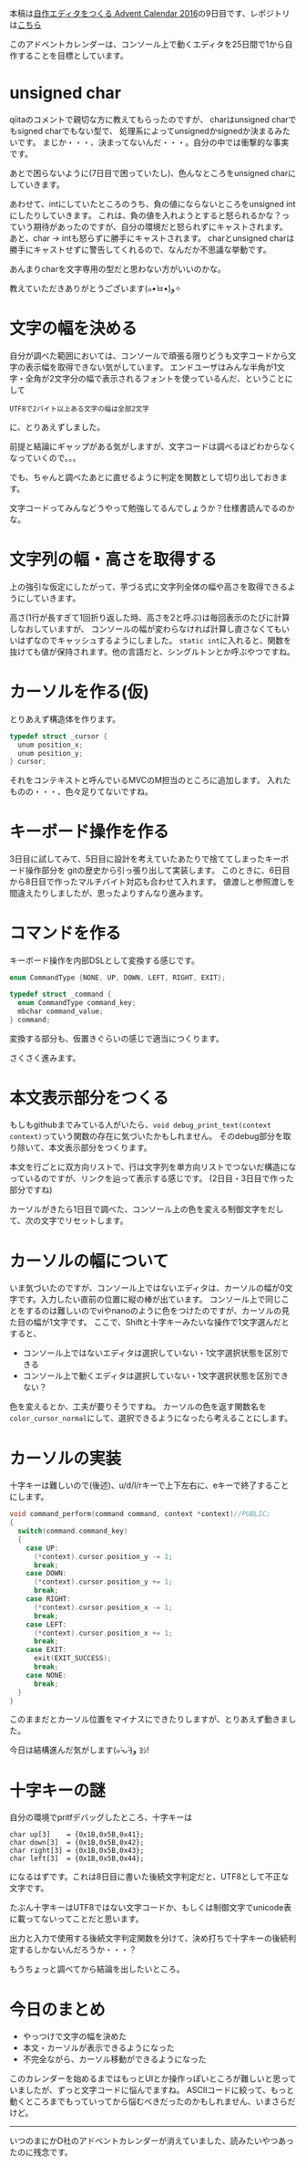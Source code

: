 本稿は[自作エディタをつくる Advent Calendar 2016](http://qiita.com/advent-calendar/2016/make_editor)の9日目です、レポジトリは[こちら](https://github.com/tinyco/tiny_code_editor)

このアドベントカレンダーは、コンソール上で動くエディタを25日間で1から自作することを目標としています。

# unsigned char

qiitaのコメントで親切な方に教えてもらったのですが、
charはunsigned charでもsigned charでもない型で、
処理系によってunsignedかsignedか決まるみたいです。
まじか・・・、決まってないんだ・・・。自分の中では衝撃的な事実です。

あとで困らないように(7日目で困っていたし)、色んなところをunsigned charにしていきます。

あわせて、intにしていたところのうち、負の値にならないところをunsigned intにしたりしていきます。
これは、負の値を入れようとすると怒られるかな？っていう期待があったのですが、自分の環境だと怒られずにキャストされます。
あと、char -> intも怒らずに勝手にキャストされます。
charとunsigned charは勝手にキャストせずに警告してくれるので、なんだか不思議な挙動です。

あんまりcharを文字専用の型だと思わない方がいいのかな。

教えていただきありがとうございます(๑•̀ㅂ•́)و✧

# 文字の幅を決める

自分が調べた範囲においては、コンソールで頑張る限りどうも文字コードから文字の表示幅を取得できない気がしています。
エンドユーザはみんな半角が1文字・全角が2文字分の幅で表示されるフォントを使っているんだ、ということにして

`UTF8で2バイト以上ある文字の幅は全部2文字`

に、とりあえずしました。

前提と結論にギャップがある気がしますが、文字コードは調べるほどわからなくなっていくので。。。

でも、ちゃんと調べたあとに直せるように判定を関数として切り出しておきます。

文字コードってみんなどうやって勉強してるんでしょうか？仕様書読んでるのかな。

# 文字列の幅・高さを取得する

上の強引な仮定にしたがって、芋づる式に文字列全体の幅や高さを取得できるようにしていきます。

高さ(1行が長すぎて1回折り返した時、高さを2と呼ぶ)は毎回表示のたびに計算しなおしていますが、
コンソールの幅が変わらなければ計算し直さなくてもいいはずなのでキャッシュするようにしました。
`static int`に入れると、関数を抜けても値が保持されます。他の言語だと、シングルトンとか呼ぶやつですね。

# カーソルを作る(仮)

とりあえず構造体を作ります。

```cursor.h
typedef struct _cursor {
  unum position_x;
  unum position_y;
} cursor;
```

それをコンテキストと呼んでいるMVCのM担当のところに追加します。
入れたものの・・・、色々足りてないですね。

# キーボード操作を作る

3日目に試してみて、5日目に設計を考えていたあたりで捨ててしまったキーボード操作部分を
gitの歴史から引っ張り出して実装します。
このときに、6日目から8日目で作ったマルチバイト対応も合わせて入れます。
値渡しと参照渡しを間違えたりしましたが、思ったよりすんなり進みます。

# コマンドを作る

キーボード操作を内部DSLとして変換する感じです。

```command.h
enum CommandType {NONE, UP, DOWN, LEFT, RIGHT, EXIT};

typedef struct _command {
  enum CommandType command_key;
  mbchar command_value;
} command;
```

変換する部分も、仮置きぐらいの感じで適当につくります。

さくさく進みます。

# 本文表示部分をつくる

もしもgithubまでみている人がいたら、`void debug_print_text(context context)`っていう関数の存在に気づいたかもしれません。
そのdebug部分を取り除いて、本文表示部分をつくります。

本文を行ごとに双方向リストで、行は文字列を単方向リストでつないだ構造になっているのですが、リンクを辿って表示する感じです。
(2日目・3日目で作った部分ですね)

カーソルがきたら1日目で調べた、コンソール上の色を変える制御文字をだして、次の文字でリセットします。

# カーソルの幅について

いま気づいたのですが、コンソール上ではないエディタは、カーソルの幅が0文字です。入力したい直前の位置に縦の棒が出ています。
コンソール上で同じことをするのは難しいのでviやnanoのように色をつけたのですが、カーソルの見た目の幅が1文字です。
ここで、Shiftと十字キーみたいな操作で1文字選んだとすると、

- コンソール上ではないエディタは選択していない・1文字選択状態を区別できる
- コンソール上で動くエディタは選択していない・1文字選択状態を区別できない？

色を変えるとか、工夫が要りそうですね。
カーソルの色を返す関数名を`color_cursor_normal`にして、選択できるようになったら考えることにします。

# カーソルの実装

十字キーは難しいので(後述)、u/d/l/rキーで上下左右に、eキーで終了することにします。

```command_perform.c
void command_perform(command command, context *context)//PUBLIC;
{
  switch(command.command_key)
  {
    case UP:
      (*context).cursor.position_y -= 1;
      break;
    case DOWN:
      (*context).cursor.position_y += 1;
      break;
    case RIGHT:
      (*context).cursor.position_x -= 1;
      break;
    case LEFT:
      (*context).cursor.position_x += 1;
      break;
    case EXIT:
      exit(EXIT_SUCCESS);
      break;
    case NONE:
      break;
  }
}
```

このままだとカーソル位置をマイナスにできたりしますが、とりあえず動きました。

今日は結構進んだ気がします(๑˃̵ᴗ˂̵)و ﾖｼ!

# 十字キーの謎

自分の環境でpritfデバッグしたところ、十字キーは

```
char up[3]    = {0x1B,0x5B,0x41};
char down[3]  = {0x1B,0x5B,0x42};
char right[3] = {0x1B,0x5B,0x43};
char left[3]  = {0x1B,0x5B,0x44};
```

になるはずです。これは8日目に書いた後続文字判定だと、UTF8として不正な文字です。

たぶん十字キーはUTF8ではない文字コードか、もしくは制御文字でunicode表に載ってないってことだと思います。

出力と入力で使用する後続文字判定関数を分けて、決め打ちで十字キーの後続判定するしかないんだろうか・・・？

もうちょっと調べてから結論を出したいところ。

# 今日のまとめ

- やっつけで文字の幅を決めた
- 本文・カーソルが表示できるようになった
- 不完全ながら、カーソル移動ができるようになった

このカレンダーを始めるまではもっとUIとか操作っぽいところが難しいと思っていましたが、ずっと文字コードに悩んでますね。
ASCIIコードに絞って、もっと動くところまでもっていってから悩むべきだったのかもしれません、いまさらだけど。

---

いつのまにかD社のアドベントカレンダーが消えていました、読みたいやつあったのに残念です。